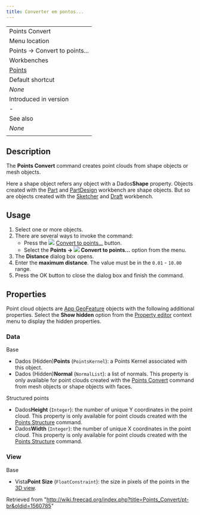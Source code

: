 ```yaml
---
title: Converter em pontos...
---
```

|  |
| --- |
| Points Convert |
| Menu location |
| Points → Convert to points... |
| Workbenches |
| [Points](/Points_Workbench "Points Workbench") |
| Default shortcut |
| *None* |
| Introduced in version |
| - |
| See also |
| *None* |
|  |

## Description

The **Points Convert** command creates point clouds from shape objects or mesh objects.

Here a shape object refers any object with a Dados**Shape** property. Objects created with the [Part](/Part_Workbench "Part Workbench") and [PartDesign](/PartDesign_Workbench "PartDesign Workbench") workbench are shape objects. But so are objects created with the [Sketcher](/Sketcher_Workbench "Sketcher Workbench") and [Draft](/Draft_Workbench "Draft Workbench") workbench.

## Usage

1. Select one or more objects.
2. There are several ways to invoke the command:
   * Press the ![](/images/Points_Convert.svg) [Convert to points...](/Points_Convert "Points Convert") button.
   * Select the **Points → ![](/images/Points_Convert.svg) Convert to points...** option from the menu.
3. The **Distance** dialog box opens.
4. Enter the **maximum distance**. The value must be in the `0.01` - `10.00` range.
5. Press the OK button to close the dialog box and finish the command.

## Properties

Point cloud objects are [App GeoFeature](/App_GeoFeature "App GeoFeature") objects with the following additional properties. Select the **Show hidden** option from the [Property editor](/Property_editor "Property editor") context menu to display the hidden properties.

### Data

Base

* Dados (Hidden)**Points** (`PointsKernel`): a Points Kernel associated with this object.
* Dados (Hidden)**Normal** (`NormalList`): a list of normals. This property is only available for point clouds created with the [Points Convert](/Points_Convert "Points Convert") command from mesh objects or shape objects with faces.

Structured points

* Dados**Height** (`Integer`): the number of unique Y coordinates in the point cloud. This property is only available for point clouds created with the [Points Structure](/Points_Structure "Points Structure") command.
* Dados**Width** (`Integer`): the number of unique X coordinates in the point cloud. This property is only available for point clouds created with the [Points Structure](/Points_Structure "Points Structure") command.

### View

Base

* Vista**Point Size** (`FloatConstraint`): the size in pixels of the points in the [3D view](/3D_view "3D view").

Retrieved from "<http://wiki.freecad.org/index.php?title=Points_Convert/pt-br&oldid=1560785>"